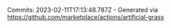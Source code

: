 Commits: 2023-02-11T17:13:48.787Z - Generated via https://github.com/marketplace/actions/artificial-grass
<br>
